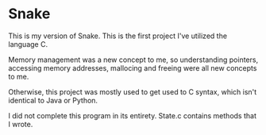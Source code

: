# Snake
This is my version of Snake.
This is the first project I've utilized the language C.

Memory management was a new concept to me, so understanding pointers, accessing memory addresses, mallocing and freeing
were all new concepts to me. 

Otherwise, this project was mostly used to get used to C syntax, which isn't identical to Java or Python.

I did not complete this program in its entirety.
State.c contains methods that I wrote.

